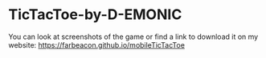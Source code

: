 # TicTacToe-by-D-EMONIC
You can look at screenshots of the game or find a link to download it on my website:
https://farbeacon.github.io/mobileTicTacToe
